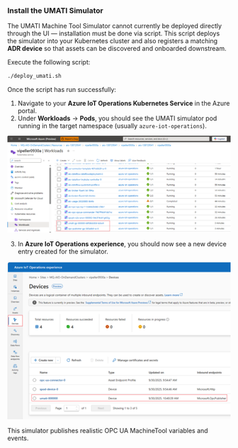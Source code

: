 ### Install the UMATI Simulator

The UMATI Machine Tool Simulator cannot currently be deployed directly through the UI — installation must be done via script. This script deploys the simulator into your Kubernetes cluster and also registers a matching **ADR device** so that assets can be discovered and onboarded downstream.

Execute the following script:

```bash
./deploy_umati.sh
```

Once the script has run successfully:

1. Navigate to your **Azure IoT Operations Kubernetes Service** in the Azure portal.
2. Under **Workloads** → **Pods**, you should see the UMATI simulator pod running in the target namespace (usually `azure-iot-operations`).

![UMATI Pod Running](./images/umati_pod_running.png "UMATI Pod Running")

3. In **Azure IoT Operations experience**, you should now see a new device entry created for the simulator.

![UMATI ADR Device](./images/umati_device.png "UMATI ADR Device")

This simulator publishes realistic OPC UA MachineTool variables and events.
